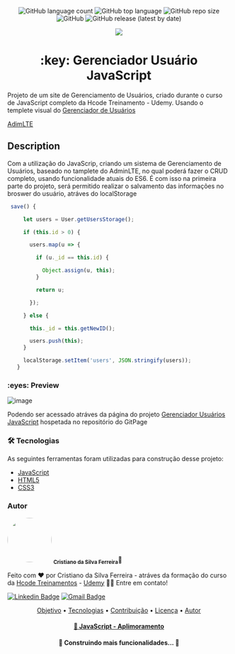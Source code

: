 <p align="center">
 <img alt="GitHub language count" src="https://img.shields.io/github/languages/count/CristianoDaSilvaFerreira/gerenciador-usuario-javascript?style=for-the-badge"> <img alt="GitHub top language" src="https://img.shields.io/github/languages/top/CristianoDaSilvaFerreira/gerenciador-usuario-javascript?style=for-the-badge">
 <img alt="GitHub repo size" src="https://img.shields.io/github/repo-size/CristianoDaSilvaFerreira/gerenciador-usuario-javascript?style=for-the-badge"> 
 <img alt="GitHub" src="https://img.shields.io/github/license/CristianoDaSilvaFerreira/gerenciador-usuario-javascript?style=for-the-badge">
<img alt="GitHub release (latest by date)" src="https://img.shields.io/github/v/release/CristianoDaSilvaFerreira/gerenciador-usuario-javascript?style=for-the-badge">
</p>

<p align="center">
 <img src="https://img.shields.io/static/v1?label=Deveoper&message=CristianoFerreira&color=7159c1&style=for-the-badge&logo=ghost"/>
</p>

<h1 align="center">:key: Gerenciador Usuário JavaScript</h1>

 <p>Projeto de um site de Gerenciamento de Usuários, criado durante o curso de JavaScript completo da Hcode Treinamento - Udemy. Usando o templete visual do <a href=https://cristianosfmothe.github.io/gerenciador-usuario-javascript/"> Gerenciador de Usuários</a>
 
 
 <a href="https://cristianosfmothe.github.io/gerenciador-usuario-javascript/" target="_blank">AdimLTE</a></p>
 
<h2>Description</h2>
<p>Com a utilização do JavaScrip, criando um sistema de Gerenciamento de Usuários, baseado no tamplete do AdminLTE, no qual poderá fazer o CRUD completo, usando funcionalidade atuais do ES6. É com isso na primeira parte do projeto, será permitido realizar o salvamento das informações no broswer do usuário, atráves do localStorage</p>

~~~javascript
 save() {

     let users = User.getUsersStorage();

     if (this.id > 0) {

       users.map(u => {

         if (u._id == this.id) {

           Object.assign(u, this); 
         }

         return u;

       });      

     } else {

       this._id = this.getNewID();

       users.push(this);
     }

     localStorage.setItem('users', JSON.stringify(users));
   }
 ~~~
 
 
<h3>:eyes:  Preview</h3>

![image](https://user-images.githubusercontent.com/68359459/128443907-fb29dc1c-eb49-4927-a6f7-bc12f948868e.png)

Podendo ser acessado atráves da página do projeto <a href="https://cristianodasilvaferreira.github.io/gerenciador-usuario-javascript/" target="_blank">Gerenciador Usuários JavaScript</a> hospetada no repositório do GitPage



<h3>🛠 Tecnologias</h3>

  As seguintes ferramentas foram utilizadas para construção desse projeto:
  - [JavaScript](https://developer.mozilla.org/pt-BR/docs/Web/JavaScript)
  - [HTML5](https://www.w3schools.com/html/)
  - [CSS3](https://www.w3schools.com/css/)

 
<h3> Autor </h3>

<a>
 <img style="border-radius: 50%;" src="https://user-images.githubusercontent.com/68359459/128278200-0cba229d-615d-410c-8800-ef09d0367c35.jpg" width="100px;" alt=""/>
 <sub><b>Cristiano da Silva Ferreira</b></sub></a>🚀


Feito com ❤️ por Cristiano da Silva Ferreira - atráves da formação do curso da <a href="https://hcode.com.br/cursos/JSFULL" target="_blank">Hcode Treinamentos</a> - <a href="https://www.udemy.com/course/javascript-curso-completo/" target="blank">Udemy</a> 👋🏽 Entre em contato!

[![Linkedin Badge](https://img.shields.io/badge/-Cristiano-blue?style=flat-square&logo=Linkedin&logoColor=white&link=https://www.linkedin.com/in/cristiano-da-silva-ferreira/)](https://www.linkedin.com/in/cristiano-da-silva-ferreira/) 
[![Gmail Badge](https://img.shields.io/badge/-cristianodevsystemo@gmail.com-c14438?style=flat-square&logo=Gmail&logoColor=white&link=mailto:cristianodevsysten@gmail.com)](mailto:cristianodevsystem@gmail.com)


<p align="center">
 <a href="#objetivo">Objetivo</a> •
 <a href="#tecnologias">Tecnologias</a> • 
 <a href="#contribuicao">Contribuição</a> • 
 <a href="#licenc-a">Licença</a> • 
 <a href="#autor">Autor</a>
</p>

<h4 align="center">
    <a href="https://developer.mozilla.org/pt-BR/docs/Web/JavaScript">🔗 JavaScript - Aplimoramento</a>
</h4>



<h4 align="center"> 
	🚧  Construindo mais funcionalidades...  🚧
</h4>
